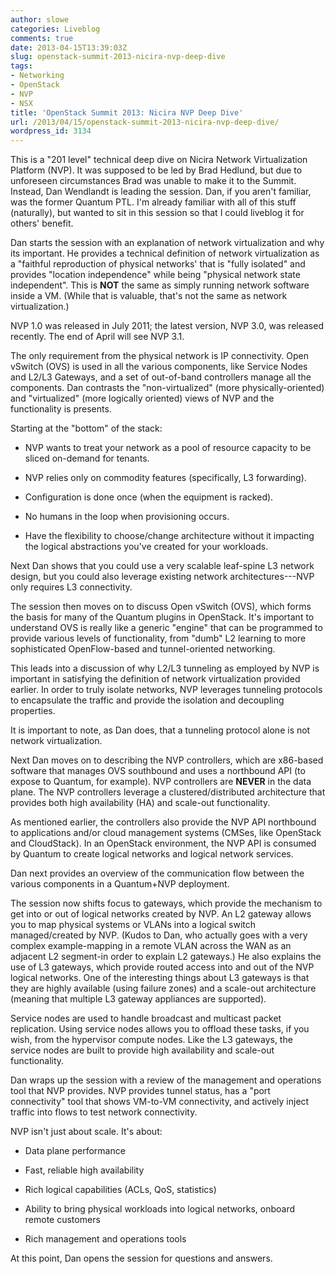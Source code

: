 ```yaml
---
author: slowe
categories: Liveblog
comments: true
date: 2013-04-15T13:39:03Z
slug: openstack-summit-2013-nicira-nvp-deep-dive
tags:
- Networking
- OpenStack
- NVP
- NSX
title: 'OpenStack Summit 2013: Nicira NVP Deep Dive'
url: /2013/04/15/openstack-summit-2013-nicira-nvp-deep-dive/
wordpress_id: 3134
---
```


This is a "201 level" technical deep dive on Nicira Network Virtualization Platform (NVP). It was supposed to be led by Brad Hedlund, but due to unforeseen circumstances Brad was unable to make it to the Summit. Instead, Dan Wendlandt is leading the session. Dan, if you aren't familiar, was the former Quantum PTL. I'm already familiar with all of this stuff (naturally), but wanted to sit in this session so that I could liveblog it for others' benefit.

Dan starts the session with an explanation of network virtualization and why its important. He provides a technical definition of network virtualization as a "faithful reproduction of physical networks' that is "fully isolated" and provides "location independence" while being "physical network state independent". This is **NOT** the same as simply running network software inside a VM. (While that is valuable, that's not the same as network virtualization.)

NVP 1.0 was released in July 2011; the latest version, NVP 3.0, was released recently. The end of April will see NVP 3.1.

The only requirement from the physical network is IP connectivity. Open vSwitch (OVS) is used in all the various components, like Service Nodes and L2/L3 Gateways, and a set of out-of-band controllers manage all the components. Dan contrasts the "non-virtualized" (more physically-oriented) and "virtualized" (more logically oriented) views of NVP and the functionality is presents.

Starting at the "bottom" of the stack:

* NVP wants to treat your network as a pool of resource capacity to be sliced on-demand for tenants.

* NVP relies only on commodity features (specifically, L3 forwarding).

* Configuration is done once (when the equipment is racked).

* No humans in the loop when provisioning occurs.

* Have the flexibility to choose/change architecture without it impacting the logical abstractions you've created for your workloads.

Next Dan shows that you could use a very scalable leaf-spine L3 network design, but you could also leverage existing network architectures---NVP only requires L3 connectivity.

The session then moves on to discuss Open vSwitch (OVS), which forms the basis for many of the Quantum plugins in OpenStack. It's important to understand OVS is really like a generic "engine" that can be programmed to provide various levels of functionality, from "dumb" L2 learning to more sophisticated OpenFlow-based and tunnel-oriented networking.

This leads into a discussion of why L2/L3 tunneling as employed by NVP is important in satisfying the definition of network virtualization provided earlier. In order to truly isolate networks, NVP leverages tunneling protocols to encapsulate the traffic and provide the isolation and decoupling properties.

It is important to note, as Dan does, that a tunneling protocol alone is not network virtualization.

Next Dan moves on to describing the NVP controllers, which are x86-based software that manages OVS southbound and uses a northbound API (to expose to Quantum, for example). NVP controllers are **NEVER** in the data plane. The NVP controllers leverage a clustered/distributed architecture that provides both high availability (HA) and scale-out functionality.

As mentioned earlier, the controllers also provide the NVP API northbound to applications and/or cloud management systems (CMSes, like OpenStack and CloudStack). In an OpenStack environment, the NVP API is consumed by Quantum to create logical networks and logical network services.

Dan next provides an overview of the communication flow between the various components in a Quantum+NVP deployment.

The session now shifts focus to gateways, which provide the mechanism to get into or out of logical networks created by NVP. An L2 gateway allows you to map physical systems or VLANs into a logical switch managed/created by NVP. (Kudos to Dan, who actually goes with a very complex example-mapping in a remote VLAN across the WAN as an adjacent L2 segment-in order to explain L2 gateways.) He also explains the use of L3 gateways, which provide routed access into and out of the NVP logical networks. One of the interesting things about L3 gateways is that they are highly available (using failure zones) and a scale-out architecture (meaning that multiple L3 gateway appliances are supported).

Service nodes are used to handle broadcast and multicast packet replication. Using service nodes allows you to offload these tasks, if you wish, from the hypervisor compute nodes. Like the L3 gateways, the service nodes are built to provide high availability and scale-out functionality.

Dan wraps up the session with a review of the management and operations tool that NVP provides. NVP provides tunnel status, has a "port connectivity" tool that shows VM-to-VM connectivity, and actively inject traffic into flows to test network connectivity.

NVP isn't just about scale. It's about:

* Data plane performance

* Fast, reliable high availability

* Rich logical capabilities (ACLs, QoS, statistics)

* Ability to bring physical workloads into logical networks, onboard remote customers

* Rich management and operations tools

At this point, Dan opens the session for questions and answers.
